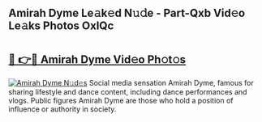 ## Amirah Dyme Le𝚊k𝚎d N𝚞𝚍e - Part-Qxb Vid𝚎o Le𝚊ks Photos OxlQc

# <h2><a href="http://fbf0nhd.evod.top/?m=Amirah+Dyme">🔗 👉🔴 Amirah Dyme Vid𝚎o Ph𝚘t𝚘s</a></h2>

[![Amirah Dyme N𝚞d𝚎s](https://i.imgur.com/8V9OHl7.gif)](http://fbf0nhd.evod.top/?m=Amirah+Dyme)
Social media sensation Amirah Dyme, famous for sharing lifestyle and dance content, including dance performances and vlogs. Public figures Amirah Dyme are those who hold a position of influence or authority in society. 
